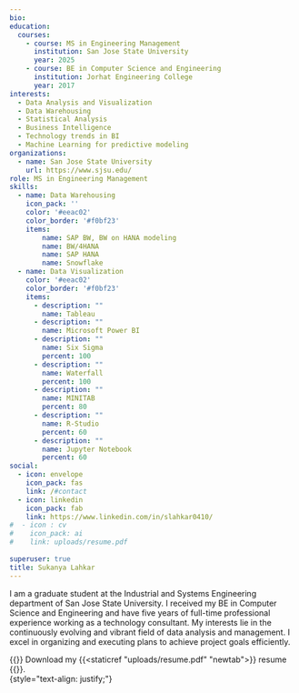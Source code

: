 ```yaml
---
bio: 
education:
  courses:
    - course: MS in Engineering Management
      institution: San Jose State University
      year: 2025
    - course: BE in Computer Science and Engineering
      institution: Jorhat Engineering College
      year: 2017
interests:
  - Data Analysis and Visualization
  - Data Warehousing
  - Statistical Analysis
  - Business Intelligence
  - Technology trends in BI
  - Machine Learning for predictive modeling
organizations:
  - name: San Jose State University
    url: https://www.sjsu.edu/
role: MS in Engineering Management
skills:
  - name: Data Warehousing
    icon_pack: ''
    color: '#eeac02'
    color_border: '#f0bf23'
    items:
        name: SAP BW, BW on HANA modeling
        name: BW/4HANA
        name: SAP HANA
        name: Snowflake
  - name: Data Visualization
    color: '#eeac02'
    color_border: '#f0bf23'
    items:
      - description: ""
        name: Tableau
      - description: ""
        name: Microsoft Power BI 
      - description: ""
        name: Six Sigma
        percent: 100
      - description: ""
        name: Waterfall
        percent: 100
      - description: ""
        name: MINITAB
        percent: 80
      - description: ""
        name: R-Studio
        percent: 60
      - description: ""
        name: Jupyter Notebook
        percent: 60
social:
  - icon: envelope
    icon_pack: fas
    link: /#contact
  - icon: linkedin
    icon_pack: fab
    link: https://www.linkedin.com/in/slahkar0410/
#  - icon : cv 
#    icon_pack: ai
#    link: uploads/resume.pdf
  
superuser: true
title: Sukanya Lahkar
---
```


I am a graduate student at the Industrial and Systems Engineering department of San Jose State University. I received my BE in Computer Science and Engineering and have five years of full-time professional experience working as a technology consultant. My interests lie in the continuously evolving and vibrant field of data analysis and management. I excel in organizing and executing plans to achieve project goals efficiently.  
  
{{<icon name = "download" pack ="fas">}} Download my {{<staticref "uploads/resume.pdf" "newtab">}} resume {{</staticref>}}.  
{style="text-align: justify;"}


